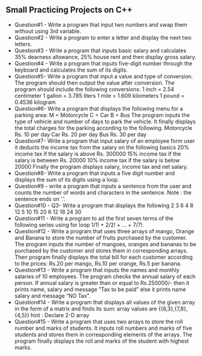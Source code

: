 ## Small Practicing Projects on C++

- Question#1 - Write a program that input two numbers and swap them without using 3rd variable.
- Question#2 - Write a program to enter a letter and display the next two letters.
- Question#3 - Write a program that inputs basic salary and calculates 35% dearness allowance, 25% house rent and then display gross salary.
- Question#4 - Write a program that inputs five-digit number through the keyboard and calculates the sum of its digits.
- Question#5- Write a program that input a value and type of conversion. The program should then output the value after conversion. The program should include the following conversions:
1 inch = 2.54 centimeter
1 gallon = 3.785 liters
1 mile = 1.609 kilometers
1 pound = 0.4536 kilogram
- Question#6- Write a program that displays the following menu for a parking area:
M = Motorcycle
C = Car
B = Bus
The program inputs the type of vehicle and number of days to park the vehicle. It finally displays the total charges for the parking according to the following.
Motorcycle     	Rs. 10 per day
Car             Rs. 20 per day
Bus             Rs. 30 per day
- Question#7- Write a program that input salary of an employee form user it deducts the income tax from the salary on the following basics
20% income tax if the salary is above Rs. 300000
15% income tax if the salary is between Rs. 20000
10% income tax if the salary is below 20000
Finally the program displays salary, income tax and net salary.
- Question#8- Write a program that inputs  a five digit number and displays the sum of its digits using a loop.
- Question#9 - write a program that inputs a sentence from the user and counts the number of words and characters in the sentence. Note : the sentence ends on ‘.’.
- Question#10 - Q3- Write a program that displays the following
            	2
            	3          	6
            	4          	8          	12
            	5          	10       	15       	20
            	6          	12       	18       	24       	30
- Question#11 - Write a program to ad the first seven terms of the following series using for loop  1/1! + 2/2! + … + 7/7!.
- Question#12 - Write a program that uses three arrays of mango, Orange and Banana to store the number of fruits purchased by the customer. The program inputs the number of mangoes, oranges and bananas to be purchased by the customer and stores them in corresponding arrays. Then program finally displays the total bill for each customer according to the prices: Rs.20 per mango, Rs.10 per orange, Rs.5 per banana.
- Question#13 - Write a program that inputs the names and monthly salaries of 10 employees. The program checks the annual salary of each person. If annual salary is greater than or equal to Rs.250000/- then it prints name, salary and message ”Tax to be paid” else it prints name salary and message “NO Tax”.
- Question#14 - Write a program that displays all values of the given array in the form of a matrix and finds its  sum:   array values are {{6,3},{7,8},{4,5}} hint : Declare 2-D array
- Question#15 - Write a program that uses two arrays to store the roll number and marks of students. It inputs roll numbers and marks of five students and stores them in corresponding elements of the arrays. The program finally displays the roll and marks of the student with highest marks.